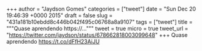
+++
author = "Jaydson Gomes"
categories = ["tweet"]
date = "Sun Dec 20 19:46:39 +0000 2015"
draft = false
slug = "431a181b10ebdd8c446b042f495c06768a8a9107"
tags = ["tweet"]
title = """Quase aprendendo https://..."""
tweet = true
micro = true
tweet_url = "https://twitter.com/jaydson/status/678662818003099648"
+++
Quase aprendendo https://t.co/dFfH23AiJU
